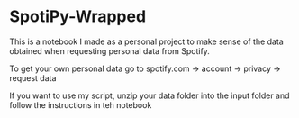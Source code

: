 # SpotiPy-Wrapped
This is a notebook I made as a personal project to make sense of the data obtained when requesting personal data from Spotify.  

To get your own personal data go to spotify.com -> account -> privacy -> request data  

If you want to use my script, unzip your data folder into the input folder and follow the instructions in teh notebook  
